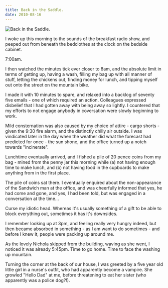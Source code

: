```yaml
---
title: Back in the Saddle.
date: 2010-08-16
---
```


![Back in the Saddle.](https://source.unsplash.com/DWyRC2juMgs/1600x900)

I woke up this morning to the sounds of the breakfast radio show, and peeped out from beneath the bedclothes at the clock on the bedside cabinet.

7:00am.

I then watched the minutes tick ever closer to 8am, and the absolute limit in terms of getting up, having a wash, filling my bag up with all manner of stuff, letting the chickens out, finding money for lunch, and tipping myself out onto the street on the mountain bike.

I made it with 10 minutes to spare, and relaxed into a backlog of seventy five emails - one of which required an action. Colleagues expressed disbelief that I had gotten away with being away so lightly. I countered that my efforts to not engage anybody in coversation were slowly beginning to work.

Mild consternation was also caused by my choice of attire - cargo shorts - given the 9:30 fire alarm, and the distinctly chilly air outside. I was vindicated later in the day when the weather did what the forecast had predicted for once - the sun shone, and the office turned up a notch towards "incinerate".

Lunchtime eventually arrived, and I fished a pile of 20 pence coins from my bag - mined from the penny jar this morning while (a) not having enough time to make lunch, and (b) not having food in the cupboards to make anything from in the first place.

The pile of coins sat there. I eventually enquired about the non-appearance of the Sandwich man at the office, and was cheerfully informed that yes, he had come and gone, and yes, I had been told, but was engaged in a conversation at the time...

Curse my idiotic head. Whereas it's usually something of a gift to be able to block everything out, sometimes it has it's downsides.

I remember looking up at 3pm, and feeling really very hungry indeed, but then became absorbed in something - as I am want to do sometimes - and before I knew it, people were packing up around me.

As the lovely Nichola skipped from the building, waving as she went, I noticed it was already 5:45pm. Time to go home. Time to face the washing up mountain.

Turning the corner at the back of our house, I was greeted by a five year old little girl in a nurse's outfit, who had apparently become a vampire. She growled "Hello Dad" at me, before threatening to eat her sister (who apparently was a police dog?!).